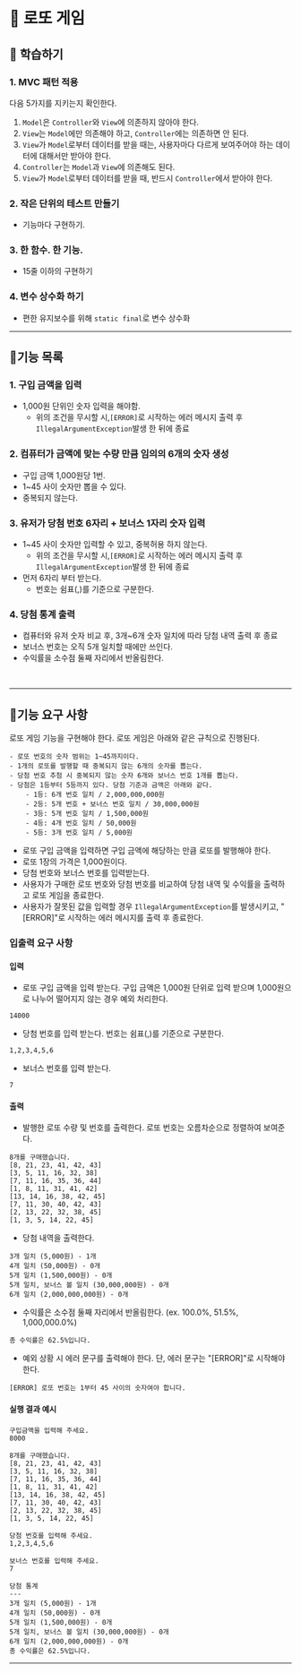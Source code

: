 # 🎰 로또 게임

##  📕 학습하기

### 1. MVC 패턴 적용
 다음 5가지를 지키는지 확인한다.
1. `Model`은 `Controller`와 `View`에 의존하지 않아야 한다.
2. `View`는 `Model`에만 의존해야 하고, `Controller`에는 의존하면 안 된다.
3. `View`가 `Model`로부터 데이터를 받을 때는, 사용자마다 다르게 보여주어야 하는 데이터에 대해서만 받아야 한다.
4. `Controller`는 `Model`과 `View`에 의존해도 된다. 
5. `View`가 `Model`로부터 데이터를 받을 때, 반드시 `Controller`에서 받아야 한다.

### 2. 작은 단위의 테스트 만들기
- 기능마다 구현하기.

### 3. 한 함수. 한 기능.
-  15줄 이하의 구현하기

### 4. 변수 상수화 하기
- 편한 유지보수를 위해 `static final`로 변수 상수화
---

## 🔨기능 목록

### 1. 구입 금액을 입력

  - 1,000원 단위인 숫자 입력을 해야함.
    - 위의 조건을 무시할 시,`[ERROR]`로 시작하는 에러 메시지 출력 후
      `IllegalArgumentException`발생 한 뒤에 종료
### 2. 컴퓨터가 금액에 맞는 수량 만큼 임의의 6개의 숫자 생성

- 구입 금액 1,000원당 1번.
- 1~45 사이 숫자만 뽑을 수 있다.
- 중복되지 않는다.

### 3. 유저가 당첨 번호 6자리 + 보너스 1자리 숫자 입력

- 1~45 사이 숫자만 입력할 수 있고, 중복허용 하지 않는다.
  - 위의 조건을 무시할 시,`[ERROR]`로 시작하는 에러 메시지 출력 후
    `IllegalArgumentException`발생 한 뒤에 종료
- 먼저 6자리 부터 받는다.
  - 번호는 쉼표(,)를 기준으로 구분한다.

### 4. 당첨 통계 출력

- 컴퓨터와 유저 숫자 비교 후, 3개~6개 숫자 일치에 따라 당첨 내역 출력 후 종료
- 보너스 번호는 오직 5개 일치할 때에만 쓰인다.
- 수익률을 소수점 둘째 자리에서 반올림한다.

<br>

---
## 🚀기능 요구 사항
로또 게임 기능을 구현해야 한다. 로또 게임은 아래와 같은 규칙으로 진행된다.

```
- 로또 번호의 숫자 범위는 1~45까지이다.
- 1개의 로또를 발행할 때 중복되지 않는 6개의 숫자를 뽑는다.
- 당첨 번호 추첨 시 중복되지 않는 숫자 6개와 보너스 번호 1개를 뽑는다.
- 당첨은 1등부터 5등까지 있다. 당첨 기준과 금액은 아래와 같다.
    - 1등: 6개 번호 일치 / 2,000,000,000원
    - 2등: 5개 번호 + 보너스 번호 일치 / 30,000,000원
    - 3등: 5개 번호 일치 / 1,500,000원
    - 4등: 4개 번호 일치 / 50,000원
    - 5등: 3개 번호 일치 / 5,000원
```

- 로또 구입 금액을 입력하면 구입 금액에 해당하는 만큼 로또를 발행해야 한다.
- 로또 1장의 가격은 1,000원이다.
- 당첨 번호와 보너스 번호를 입력받는다.
- 사용자가 구매한 로또 번호와 당첨 번호를 비교하여 당첨 내역 및 수익률을 출력하고 로또 게임을 종료한다.
- 사용자가 잘못된 값을 입력할 경우 `IllegalArgumentException`를 발생시키고, "[ERROR]"로 시작하는 에러 메시지를 출력 후 종료한다.

### 입출력 요구 사항

#### 입력

- 로또 구입 금액을 입력 받는다. 구입 금액은 1,000원 단위로 입력 받으며 1,000원으로 나누어 떨어지지 않는 경우 예외 처리한다.

```
14000
```

- 당첨 번호를 입력 받는다. 번호는 쉼표(,)를 기준으로 구분한다.

```
1,2,3,4,5,6
```

- 보너스 번호를 입력 받는다.

```
7
```

#### 출력

- 발행한 로또 수량 및 번호를 출력한다. 로또 번호는 오름차순으로 정렬하여 보여준다.

```
8개를 구매했습니다.
[8, 21, 23, 41, 42, 43] 
[3, 5, 11, 16, 32, 38] 
[7, 11, 16, 35, 36, 44] 
[1, 8, 11, 31, 41, 42] 
[13, 14, 16, 38, 42, 45] 
[7, 11, 30, 40, 42, 43] 
[2, 13, 22, 32, 38, 45] 
[1, 3, 5, 14, 22, 45]
```

- 당첨 내역을 출력한다.

```
3개 일치 (5,000원) - 1개
4개 일치 (50,000원) - 0개
5개 일치 (1,500,000원) - 0개
5개 일치, 보너스 볼 일치 (30,000,000원) - 0개
6개 일치 (2,000,000,000원) - 0개
```

- 수익률은 소수점 둘째 자리에서 반올림한다. (ex. 100.0%, 51.5%, 1,000,000.0%)

```
총 수익률은 62.5%입니다.
```

- 예외 상황 시 에러 문구를 출력해야 한다. 단, 에러 문구는 "[ERROR]"로 시작해야 한다.

```
[ERROR] 로또 번호는 1부터 45 사이의 숫자여야 합니다.
```

#### 실행 결과 예시

```
구입금액을 입력해 주세요.
8000

8개를 구매했습니다.
[8, 21, 23, 41, 42, 43] 
[3, 5, 11, 16, 32, 38] 
[7, 11, 16, 35, 36, 44] 
[1, 8, 11, 31, 41, 42] 
[13, 14, 16, 38, 42, 45] 
[7, 11, 30, 40, 42, 43] 
[2, 13, 22, 32, 38, 45] 
[1, 3, 5, 14, 22, 45]

당첨 번호를 입력해 주세요.
1,2,3,4,5,6

보너스 번호를 입력해 주세요.
7

당첨 통계
---
3개 일치 (5,000원) - 1개
4개 일치 (50,000원) - 0개
5개 일치 (1,500,000원) - 0개
5개 일치, 보너스 볼 일치 (30,000,000원) - 0개
6개 일치 (2,000,000,000원) - 0개
총 수익률은 62.5%입니다.
```

---